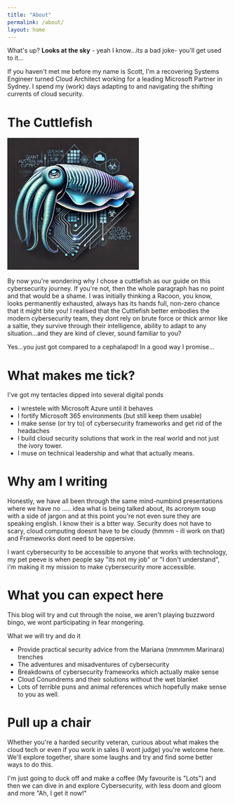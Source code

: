 ```yaml
---
title: "About"
permalink: /about/
layout: home
---
```


What's up? **Looks at the sky** - yeah I know...its a bad joke- you'll get used to it...

If you haven't met me before my name is Scott, I'm a recovering Systems Engineer turned Cloud Architect working for a leading Microsoft Partner in Sydney. I spend my (work) days adapting to and navigating the shifting currents of cloud security.

# The Cuttlefish

<img src="/assets/images/Cuttlefish.jpg" alt="The Cuttlefish" width="300">

By now you're wondering why I chose a cuttlefish as our guide on this cybersecurity journey. If you're not, then the whole paragraph has no point and that would be a shame. I was initially thinking a Racoon, you know, looks permanently exhausted, always has its hands full, non-zero chance that it might bite you! I realised that the Cuttlefish better embodies the modern cybersecurity team, they dont rely on brute force or thick armor like a saltie, they survive through their intelligence, ability to adapt to any situation...and they are kind of clever, sound familiar to you?

Yes...you just got compared to a cephalapod! In a good way I promise...

# What makes me tick?

I've got my tentacles dipped into several digital ponds
- I wrestele with Microsoft Azure until it behaves
- I fortify Microsoft 365 environments (but still keep them usable)
- I make sense (or try to) of cybersecurity frameworks and get rid of the headaches
- I build cloud security solutions that work in the real world and not just the ivory tower.
- I muse on technical leadership and what that actually means.

# Why am I writing

Honestly, we have all been through the same mind-numbind presentations where we have no ..... idea what is being talked about, its acronym soup with a side of jargon and at this point you're not even sure they are speaking english. I know their is a btter way. Security does not have to scary, cloud computing doesnt have to be cloudy (hmmm - ill work on that) and Frameworks dont need to be oppersive.

I want cybersecurity to be accessible to anyone that works with technology, my pet peeve is when people say "its not my job" or "I don't understand", i'm making it my mission to make cybersecurity more accessible.

# What you can expect here

This blog will try and cut through the noise, we aren't playing buzzword bingo, we wont participating in fear mongering.

What we will try and do it

- Provide practical security advice from the Mariana (mmmmm Marinara) trenches
- The adventures and misadventures of cybersecurity
- Breakdowns of cybersecurity frameworks which actually make sense
- Cloud Conundrems and their solutions without the wet blanket
- Lots of terrible puns and animal references which hopefully make sense to you as well.

# Pull up a chair

Whether you're a harded security veteran, curious about what makes the cloud tech or even if you work in sales (I wont judge) you're welcome here. We'll explore together, share some laughs and try and find some better ways to do this.

I'm just going to duck off and make a coffee (My favourite is "Lots") and then we can dive in and explore Cybersecurity, with less doom and gloom and more "Ah, I get it now!"